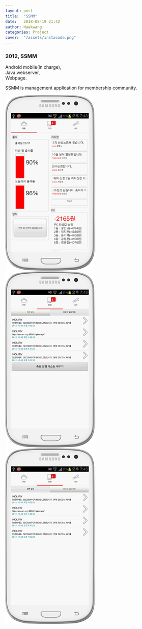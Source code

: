 ```yaml
---
layout: post
title:  "SSMM"
date:   2018-08-19 21:42
author: Haekwang
categories: Project
cover:  "/assets/instacode.png"
---
```

  
### 2012, SSMM  
Android mobile(in charge),  
Java webserver,  
Webpage.  

SSMM is management application for membership community.  
  
<img src="/assets/res/20180819/SSMM_1.png" alt="image1" width="280px"/>   
<img src="/assets/res/20180819/SSMM_3.png" alt="image2" width="280px"/>  
<img src="/assets/res/20180819/SSMM_2.png" alt="image3" width="280px"/>  


